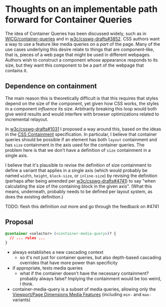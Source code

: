 
# Thoughts on an implementable path forward for Container Queries

The idea of Container Queries has been discussed widely,
such as in [WICG/container-queries](https://github.com/WICG/container-queries/)
and in [w3c/csswg-drafts#3852](https://github.com/w3c/csswg-drafts/issues/3852).
CSS authors want a way to use a feature like media queries on a *part* of the page.
Many of the use cases underlying this desire relate to things that are component-like,
that is, pieces of a web page that might be used in different webpages.
Authors wish to construct a component whose appearance responds to its size,
but they want this component to be a part of the webpage that contains it.

## Dependence on containment

The main reason this is theoretically difficult
is that this requires that styles depend on the size of the component,
yet given how CSS works, the styles in a component *influence* its size.
Arbitrarily breaking this loop would both give weird results
and would interfere with browser optimizations related to incremental relayout.

In [w3c/csswg-drafts#1031](https://github.com/w3c/csswg-drafts/issues/1031)
I proposed a way around this, based on the ideas in the
[CSS Containment](https://drafts.csswg.org/css-contain/) specification.
In particular, I believe that container queries should be possible
if an element has both `layout` containment
and has `size` containment in the axis used for the container queries.
The problem here is that we don't have a definition of `size` containment
in a single axis.

I believe that it's plausible to revise the definition of size containment
to define a variant that applies in a single axis
(which would probably be named `width`, `height`, `block-size`, or `inline-size`)
by revising the definition
(perhaps after being amended per
[w3c/csswg-drafts#4741](https://github.com/w3c/csswg-drafts/issues/4741))
to say "when calculating the size of the containing block in the given axis".
(What this means, underneath, probably needs to be defined per layout system,
as does the existing definition.)

TODO: flesh this definition out more and go through the feedback on #4741

## Proposal

```css
@container <selector> (<container-media-query>)? {
  // ... rules ...
}
```

* always establishes a new cascading context
  * so it's not just for container queries, but also depth-based cascading overrides that have more power than specificity
* if appropriate, tests media queries
  * what if the container doesn't have the necessary containment?  probably always false?  Implying the containment would be too weird, I think.
* container-media-query is a subset of media queries, allowing only the [Viewport/Page Dimensions Media Features](https://drafts.csswg.org/mediaqueries-4/#mf-dimensions) (including `min-` and `max-` variants)
